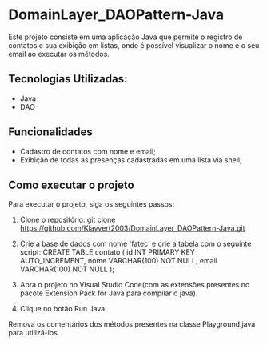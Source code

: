 # DomainLayer_DAOPattern-Java

Este projeto consiste em uma aplicação Java que permite o registro de contatos e sua exibição em listas, onde é possível visualizar o nome e o seu email ao executar os métodos.

## Tecnologias Utilizadas:
- Java
- DAO

## Funcionalidades
- Cadastro de contatos com nome e email;
- Exibição de todas as presenças cadastradas em uma lista via shell;

## Como executar o projeto

Para executar o projeto, siga os seguintes passos:

1. Clone o repositório:
git clone https://github.com/Klayvert2003/DomainLayer_DAOPattern-Java.git

2. Crie a base de dados com nome 'fatec' e crie a tabela com o seguinte script:
CREATE TABLE contato (
    id INT PRIMARY KEY AUTO_INCREMENT,
    nome VARCHAR(100) NOT NULL,
    email VARCHAR(100) NOT NULL
);

5. Abra o projeto no Visual Studio Code(com as extensões presentes no pacote Extension Pack for Java para compilar o java).

4. Clique no botão Run Java:

Remova os comentários dos métodos presentes na classe Playground.java para utilizá-los.